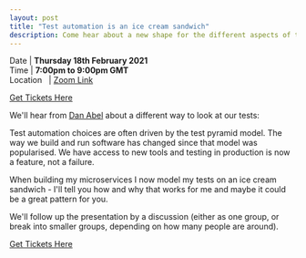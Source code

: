 ```yaml
---
layout: post
title: "Test automation is an ice cream sandwich"
description: Come hear about a new shape for the different aspects of testing, and let's discuss it together
---
```


Date | **Thursday 18th February 2021** <br>
Time | **7:00pm to 9:00pm GMT**<br>
Location &nbsp; | [Zoom Link](https://zoom.us/j/91617857564?pwd=YjlMYS9TY1Y4dkhDc045OFJqdXJZZz09)

[Get Tickets Here](https://www.eventbrite.com/e/codecraft-test-automation-is-an-ice-cream-sandwich-tickets-140089961847)

We'll hear from [Dan Abel](https://twitter.com/twicezer0) about a different way to look at our tests:

Test automation choices are often driven by the test pyramid model. The way we build and run software has changed since that model was popularised. We have access to new tools and testing in production is now a feature, not a failure.

When building my microservices I now model my tests on an ice cream sandwich  - I'll tell you how and why that works for me and maybe it could be a great pattern for you.

We'll follow up the presentation by a discussion (either as one group, or break into smaller groups, depending on how many people are around).

[Get Tickets Here](https://www.eventbrite.com/e/codecraft-test-automation-is-an-ice-cream-sandwich-tickets-140089961847)
